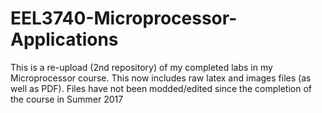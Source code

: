 # EEL3740-Microprocessor-Applications
This is a re-upload (2nd repository) of my completed labs
in my Microprocessor course. This now includes raw latex and
images files (as well as PDF). Files have not been modded/edited
since the completion of the course in Summer 2017